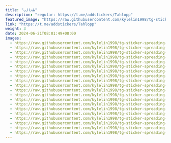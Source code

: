 ```yaml
---
title: "طحالب"
description: "regular: https://t.me/addstickers/Tahlopp"
featured_image: "https://raw.githubusercontent.com/kylelin1998/tg-sticker-spreading-worldwide-images/main/img/5a1f47d1-f08b-4507-9c1c-1a2fe7f4207b.jpg"
link: "https://t.me/addstickers/Tahlopp"
weight: 3
date: 2024-06-21T08:01:49+08:00
images:
  - https://raw.githubusercontent.com/kylelin1998/tg-sticker-spreading-worldwide-images/main/img/5a1f47d1-f08b-4507-9c1c-1a2fe7f4207b.jpg
  - https://raw.githubusercontent.com/kylelin1998/tg-sticker-spreading-worldwide-images/main/img/1ec772ff-9514-4c36-a45f-9232ac998fa2.jpg
  - https://raw.githubusercontent.com/kylelin1998/tg-sticker-spreading-worldwide-images/main/img/2dfb1831-67f1-4c20-9507-61706c120350.jpg
  - https://raw.githubusercontent.com/kylelin1998/tg-sticker-spreading-worldwide-images/main/img/1412caec-af71-477a-9472-82dcf4be7175.jpg
  - https://raw.githubusercontent.com/kylelin1998/tg-sticker-spreading-worldwide-images/main/img/2b2336ce-c7d4-4542-b7e7-4a85d0cd5084.jpg
  - https://raw.githubusercontent.com/kylelin1998/tg-sticker-spreading-worldwide-images/main/img/65edc185-7c40-46f3-80d6-0e9fe0f26971.jpg
  - https://raw.githubusercontent.com/kylelin1998/tg-sticker-spreading-worldwide-images/main/img/3cccb54c-d79d-4b67-80cc-7123e87a22af.jpg
  - https://raw.githubusercontent.com/kylelin1998/tg-sticker-spreading-worldwide-images/main/img/2b555127-81e7-46a4-83f5-daf20b920d02.jpg
  - https://raw.githubusercontent.com/kylelin1998/tg-sticker-spreading-worldwide-images/main/img/8fc4c7cb-c9ac-484b-b06a-bc2ddd57e326.jpg
  - https://raw.githubusercontent.com/kylelin1998/tg-sticker-spreading-worldwide-images/main/img/b79e8889-6f12-4465-9bac-4bea4af58377.jpg
  - https://raw.githubusercontent.com/kylelin1998/tg-sticker-spreading-worldwide-images/main/img/4f27b6ee-8873-41de-be13-9398789a86aa.jpg
  - https://raw.githubusercontent.com/kylelin1998/tg-sticker-spreading-worldwide-images/main/img/6f189136-cd07-46ec-88b4-9af70098141a.jpg
  - https://raw.githubusercontent.com/kylelin1998/tg-sticker-spreading-worldwide-images/main/img/60d0d8b0-16d8-44ec-947d-d4d0eb8a6b41.jpg
  - https://raw.githubusercontent.com/kylelin1998/tg-sticker-spreading-worldwide-images/main/img/cd4108c2-7576-4e90-b514-c097d584bffd.jpg
  - https://raw.githubusercontent.com/kylelin1998/tg-sticker-spreading-worldwide-images/main/img/fa1797d5-362a-492a-86cb-e6d09242624e.jpg
  - https://raw.githubusercontent.com/kylelin1998/tg-sticker-spreading-worldwide-images/main/img/68ab238f-948b-4741-ab84-fcce6ed5ed4e.jpg
  - https://raw.githubusercontent.com/kylelin1998/tg-sticker-spreading-worldwide-images/main/img/4e4786dc-b663-442e-8692-b9fd8b708a32.jpg
  - https://raw.githubusercontent.com/kylelin1998/tg-sticker-spreading-worldwide-images/main/img/da0a2d10-916e-453a-8208-2756b460c641.jpg
  - https://raw.githubusercontent.com/kylelin1998/tg-sticker-spreading-worldwide-images/main/img/daf5290e-88eb-4fb6-b3f0-dc87ec5f6788.jpg
  - https://raw.githubusercontent.com/kylelin1998/tg-sticker-spreading-worldwide-images/main/img/f8954811-f930-4e52-ae21-93843bbe1f93.jpg
---
```

